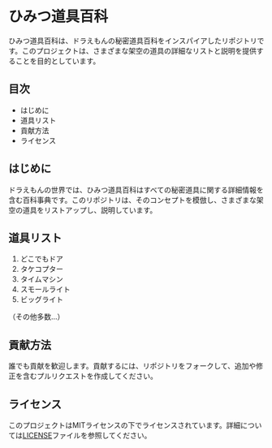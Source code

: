 # ひみつ道具百科

ひみつ道具百科は、ドラえもんの秘密道具百科をインスパイアしたリポジトリです。このプロジェクトは、さまざまな架空の道具の詳細なリストと説明を提供することを目的としています。

## 目次

- はじめに
- 道具リスト
- 貢献方法
- ライセンス

## はじめに

ドラえもんの世界では、ひみつ道具百科はすべての秘密道具に関する詳細情報を含む百科事典です。このリポジトリは、そのコンセプトを模倣し、さまざまな架空の道具をリストアップし、説明しています。

## 道具リスト

1. どこでもドア
2. タケコプター
3. タイムマシン
4. スモールライト
5. ビッグライト

（その他多数...）

## 貢献方法

誰でも貢献を歓迎します。貢献するには、リポジトリをフォークして、追加や修正を含むプルリクエストを作成してください。

## ライセンス

このプロジェクトはMITライセンスの下でライセンスされています。詳細については[LICENSE](./LICENSE)ファイルを参照してください。
